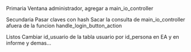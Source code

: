 Primaria
Ventana administrador, agregar a main_io_controller





Secundaria
Pasar claves con hash
Sacar la consulta de main_io_controller afuera de la funcion handle_login_button_action





Listos
Cambiar id_usuario de la tabla usuario por id_persona en EA y en informe y demas...

